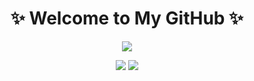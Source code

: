 
<!--
**owlhwan103707/owlhwan103707** is a ✨ _special_ ✨ repository because its `README.md` (this file) appears on your GitHub profile.

Here are some ideas to get you started:

- 🔭 I’m currently working on ...
- 🌱 I’m currently learning ...
- 👯 I’m looking to collaborate on ...
- 🤔 I’m looking for help with ...
- 💬 Ask me about ...
- 📫 How to reach me: ...
- 😄 Pronouns: ...
- ⚡ Fun fact: ...
-->


<h1 align="center">✨ Welcome to My GitHub ✨</h1>
<p align="center">
  <img src="https://readme-typing-svg.herokuapp.com?font=Fira+Code&size=24&pause=1000&center=true&vCenter=true&width=435&lines=안녕하세요!+컴정+졸업생+ojaan입니다;프로그래밍도+잘합니다💻;건강+데이터를+사랑합니다❤️" />
</p>

<p align="center">
  <img src="https://github-readme-stats.vercel.app/api?username=owlhwan103707&show_icons=true&theme=tokyonight" />
  <img src="https://github-readme-stats.vercel.app/api/top-langs/?username=owlhwan103707&layout=compact&theme=tokyonight" />
</p>
